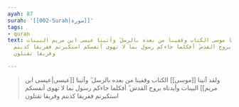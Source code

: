```yaml
---
ayah: 87
surah: '[[002-Surah|سورة]]'
tags:
- quran
text: ولقد آتينا موسى الكتاب وقفينا من بعده بالرسل ۖ وآتينا عيسى ابن مريم البينات
  وأيدناه بروح القدس ۗ أفكلما جاءكم رسول بما لا تهوى أنفسكم استكبرتم ففريقا كذبتم
  وفريقا تقتلون

---
```

> ولقد آتينا [[موسى]] الكتاب وقفينا من بعده بالرسل ۖ وآتينا [[عيسى|عيسى ابن مريم]] البينات وأيدناه بروح القدس ۗ أفكلما جاءكم رسول بما لا تهوى أنفسكم استكبرتم ففريقا كذبتم وفريقا تقتلون
